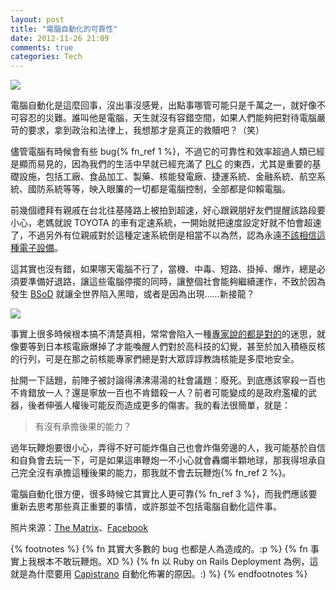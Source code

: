 ```yaml
---
layout: post
title: "電腦自動化的可靠性"
date: 2012-11-26 21:09
comments: true
categories: Tech
---
```

![](http://lh4.googleusercontent.com/-o6yYk2tMzN8/ULNgfhVSOqI/AAAAAAAAFYw/7dDPvi695dk/s690/%25E8%259E%25A2%25E5%25B9%2595%25E5%25BF%25AB%25E7%2585%25A7%25202012-11-26%2520%25E4%25B8%258B%25E5%258D%25886.28.53.png)

電腦自動化是這麼回事，沒出事沒感覺，出點事哪管可能只是千萬之一，就好像不可容忍的災難。誰叫他是電腦，天生就沒有容錯空間，如果人們能夠把對待電腦嚴苛的要求，拿到政治和法律上，我想那才是真正的救贖吧？（笑）

儘管電腦有時候會有些 bug{% fn_ref 1 %}，不過它的可靠性和效率超過人類已經是顯而易見的，因為我們的生活中早就已經充滿了 [PLC][plc] 的東西，尤其是重要的基礎設施，包括工廠、食品加工、製藥、核能發電廠、捷運系統、金融系統、航空系統、國防系統等等，映入眼簾的一切都是電腦控制，全部都是仰賴電腦。

[plc]: http://en.wikipedia.org/wiki/Programmable_logic_controller

前幾個禮拜有親戚在台北往基隆路上被拍到超速，好心跟親朋好友們提醒該路段要小心，老媽就說 TOYOTA 的車有定速系統，一開始就把速度設定好就不怕會超速了，不過另外有位親戚對於這種定速系統倒是相當不以為然，認為永遠[不該相信這種電子設備][escape]。

[escape]: http://www.mobile01.com/topicdetail.php?f=260&t=2481108&last=32457665

這其實也沒有錯，如果哪天電腦不行了，當機、中毒、短路、掛掉、爆炸，總是必須要準備好退路，讓這些電腦停擺的同時，讓整個社會能夠繼續運作，不致於因為發生 [BSoD][bsod] 就讓全世界陷入黑暗，或者是因為出現……新接龍？

![](http://lh6.googleusercontent.com/-hi6uzTZrI1g/ULNbJiNE97I/AAAAAAAAFYg/hkzPj1BXQ58/s690/579179_4751139094694_1381059163_n.jpg)

[bsod]: http://en.wikipedia.org/wiki/Blue_Screen_of_Death

事實上很多時候根本搞不清楚真相，常常會陷入一種[專家說的都是對的][keiserens-nye-klaeder]的迷思，就像要等到日本核電廠爆掉了才能喚醒人們對於高科技的幻覺，甚至於加入積極反核的行列，可是在那之前核能專家們總是對大眾諄諄教誨核能是多麼地安全。

[keiserens-nye-klaeder]: http://blog.chh.tw/posts/keiserens-nye-klaeder/

扯開一下話題，前陣子被討論得沸沸湯湯的社會議題：廢死。到底應該寧殺一百也不肯錯放一人？還是寧放一百也不肯錯殺一人？前者可能變成的是政府濫權的武器，後者伸張人權後可能反而造成更多的傷害。我的看法很簡單，就是：

> 有沒有承擔後果的能力？

過年玩鞭炮要很小心，弄得不好可能炸傷自己也會炸傷旁邊的人，我可能基於自信和自負會去玩一下，可是如果這串鞭炮一不小心就會轟爛半顆地球，那我得坦承自己完全沒有承擔這種後果的能力，那我就不會去玩鞭炮{% fn_ref 2 %}。

電腦自動化很方便，很多時候它其實比人更可靠{% fn_ref 3 %}，而我們應該要重新去思考那些真正重要的事情，或許那並不包括電腦自動化這件事。

照片來源：[The Matrix](http://www.youtube.com/watch?v=IojqOMWTgv8)、[Facebook](https://www.facebook.com/photo.php?fbid=4751139094694&set=a.1249077985355.39557.1181623619)

{% footnotes %}
{% fn 其實大多數的 bug 也都是人為造成的。:p %}
{% fn 事實上我根本不敢玩鞭炮。XD %}
{% fn 以 Ruby on Rails Deployment 為例，這就是為什麼要用 <a href="/posts/ruby-on-rails-server-options/">Capistrano</a> 自動化佈署的原因。:) %}
{% endfootnotes %}